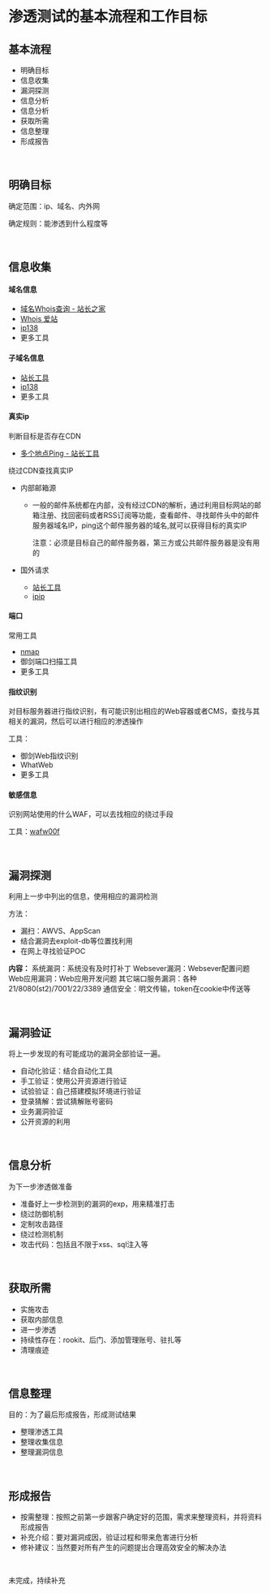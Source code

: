# 渗透测试的基本流程和工作目标

## 基本流程

- 明确目标
- 信息收集
- 漏洞探测
- 信息分析
- 信息分析
- 获取所需
- 信息整理
- 形成报告

<br>

## 明确目标

确定范围：ip、域名、内外网

确定规则：能渗透到什么程度等

<br>

## 信息收集

#### 域名信息

- [域名Whois查询 - 站长之家](http://whois.chinaz.com/)
- [Whois 爱站](http://whois.aizhan.com/)
- [ip138](https://site.ip138.com/)
- 更多工具

#### 子域名信息

- [站长工具](http://tool.chinaz.com/subdomain)
- [ip138](https://site.ip138.com/tanyiqu.top/domain.htm)
- 更多工具

#### 真实ip

判断目标是否存在CDN

- [多个地点Ping - 站长工具](http://ping.chinaz.com/)

绕过CDN查找真实IP

- 内部邮箱源

  - 一般的邮件系统都在内部，没有经过CDN的解析，通过利用目标网站的邮箱注册、找回密码或者RSS订阅等功能，查看邮件、寻找邮件头中的邮件服务器域名IP，ping这个邮件服务器的域名,就可以获得目标的真实IP

    注意：必须是目标自己的邮件服务器，第三方或公共邮件服务器是没有用的

- 国外请求

  - [站长工具](http://ping.chinaz.com/)
  - [ipip](https://tools.ipip.net/newping.php)

#### 端口

常用工具

- [nmap](https://nmap.org/)
- 御剑端口扫描工具
- 更多工具

#### 指纹识别

对目标服务器进行指纹识别，有可能识别出相应的Web容器或者CMS，查找与其相关的漏洞，然后可以进行相应的渗透操作

工具：

- 御剑Web指纹识别
- WhatWeb
- 更多工具

#### 敏感信息

识别网站使用的什么WAF，可以去找相应的绕过手段

工具：[wafw00f](https://github.com/EnableSecurity/wafw00f)

<br>

## 漏洞探测

利用上一步中列出的信息，使用相应的漏洞检测

方法：

- 漏扫：AWVS、AppScan
- 结合漏洞去exploit-db等位置找利用
- 在网上寻找验证POC

**内容：**
系统漏洞：系统没有及时打补丁
Websever漏洞：Websever配置问题
Web应用漏洞：Web应用开发问题
其它端口服务漏洞：各种21/8080(st2)/7001/22/3389
通信安全：明文传输，token在cookie中传送等

<br>

## 漏洞验证

将上一步发现的有可能成功的漏洞全部验证一遍。

- 自动化验证：结合自动化工具
- 手工验证：使用公开资源进行验证
- 试验验证：自己搭建模拟环境进行验证
- 登录猜解：尝试猜解账号密码
- 业务漏洞验证
- 公开资源的利用

<br>

## 信息分析

为下一步渗透做准备

- 准备好上一步检测到的漏洞的exp，用来精准打击
- 绕过防御机制
- 定制攻击路径
- 绕过检测机制
- 攻击代码：包括且不限于xss、sql注入等

<br>

## 获取所需

- 实施攻击
- 获取内部信息
- 进一步渗透
- 持续性存在：rookit、后门、添加管理账号、驻扎等
- 清理痕迹

<br>

## 信息整理

目的：为了最后形成报告，形成测试结果

- 整理渗透工具
- 整理收集信息
- 整理漏洞信息

<br>

## 形成报告

- 按需整理：按照之前第一步跟客户确定好的范围，需求来整理资料，并将资料形成报告
- 补充介绍：要对漏洞成因，验证过程和带来危害进行分析
- 修补建议：当然要对所有产生的问题提出合理高效安全的解决办法

<br>

未完成，持续补充